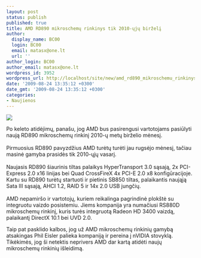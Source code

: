 ```yaml
---
layout: post
status: publish
published: true
title: AMD RD890 mikroschemų rinkinys tik 2010-ųjų birželį
author:
  display_name: BC00
  login: BC00
  email: matasx@one.lt
  url: ''
author_login: BC00
author_email: matasx@one.lt
wordpress_id: 3952
wordpress_url: http://localhost/site/new/amd_rd890_mikroschemu_rinkinys_tik_2010uju_birzeli/
date: '2009-08-24 13:35:12 +0300'
date_gmt: '2009-08-24 13:35:12 +0300'
categories:
- Naujienos
---
```

<div class="imgright"><img src="http://tpucdn.com/images/news/amd.gif"  /></div>
<p>Po keleto atidėjimų, panašu, jog AMD bus pasirengusi vartotojams pasiūlyti naują RD890 mikroschemų rinkinį 2010-ų metų birželio mėnesį.<br />
<br />Pirmuosius RD890 pavyzdžius AMD turėtų turėti jau rugsėjo mėnesį, tačiau masinė gamyba prasidės tik 2010-ųjų vasarį.<br />
<br />Naujasis RD890 šiaurinis tiltas palaikys HyperTransport 3.0 sąsają, 2x PCI-Express 2.0 x16 linijas bei Quad CrossFireX 4x PCI-E 2.0 x8 konfigūracijoje. Kartu su RD890 turėtų startuoti ir pietinis SB850 tiltas, palaikantis naująją Sata III sąsają, AHCI 1.2, RAID 5 ir 14x 2.0 USB jungčių.<br />
<br />AMD nepamiršo ir vartotojų, kuriem reikalinga pagrindinė plokštė su integruotu vaizdo posistemiu. Jiems kompanija yra numačiusi RS880D mikroschemų rinkinį, kuris turės integruotą Radeon HD 3400 vaizdą, palaikantį DirectX 10.1 bei UVD 2.0.</p>
<p>Taip pat pasklido kalbos, jog už AMD mikroschemų rinkinių gamybą atsakingas Phil Eisler palieka kompaniją ir pereina į nVIDIA stovyklą. Tikėkimės, jog ši netektis neprivers AMD dar kartą atidėti naujų mikroschemų rinkinių išleidimą.<br /></p>

